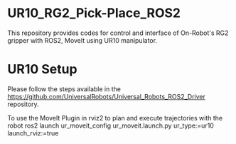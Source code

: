 # UR10_RG2_Pick-Place_ROS2
This repository provides codes for control and interface of On-Robot's RG2 gripper with ROS2, MoveIt using UR10 manipulator.

# UR10 Setup
Please follow the steps available in the https://github.com/UniversalRobots/Universal_Robots_ROS2_Driver repository.

To use the MoveIt Plugin in rviz2 to plan and execute trajectories with the robot 
ros2 launch ur_moveit_config ur_moveit.launch.py ur_type:=ur10 launch_rviz:=true 
